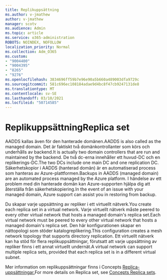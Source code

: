 ```yaml
---
title: Replikuppsättning
ms.author: v-jmathew
author: v-jmathew
manager: scotv
ms.audience: Admin
ms.topic: article
ms.service: o365-administration
ROBOTS: NOINDEX, NOFOLLOW
localization_priority: Normal
ms.collection: Adm_O365
ms.custom:
- "9004400"
- "9004395"
- "8265"
- "9276"
ms.openlocfilehash: 3834696ff59b7e96e90a5b660a489003dfa9729c
ms.sourcegitcommit: 581c696ec108184adae9d4bc8f47cb9247131de8
ms.translationtype: MT
ms.contentlocale: sv-SE
ms.lasthandoff: 03/10/2021
ms.locfileid: "50714585"
---
```

# <a name="replica-set"></a><span data-ttu-id="00845-102">Replikuppsättning</span><span class="sxs-lookup"><span data-stu-id="00845-102">Replica set</span></span>

<span data-ttu-id="00845-103">AADDS kallas även för den hanterade domänen.</span><span class="sxs-lookup"><span data-stu-id="00845-103">AADDS is also called as the managed domain.</span></span> <span data-ttu-id="00845-104">Det är faktiskt två domänkontrollanter som körs och underhålls av backend.</span><span class="sxs-lookup"><span data-stu-id="00845-104">It is actually two domain controllers that are run and maintained by the backend.</span></span> <span data-ttu-id="00845-105">De två dc-erna innehåller ett huvud-DC och en replikerings-DC.</span><span class="sxs-lookup"><span data-stu-id="00845-105">The two DCs include one main DC and one replication DC.</span></span> <span data-ttu-id="00845-106">Säkerhetskopior i AADDS (hanterad domän) är en automatiserad process som hanteras av Azure-plattformen.</span><span class="sxs-lookup"><span data-stu-id="00845-106">Backups in AADDS (managed domain) are an automated process managed by the Azure platform.</span></span> <span data-ttu-id="00845-107">I händelse av ett problem med din hanterade domän kan Azure-supporten hjälpa dig att återställa från säkerhetskopiering.</span><span class="sxs-lookup"><span data-stu-id="00845-107">In the event of an issue with your managed domain, Azure support can assist you in restoring from backup.</span></span>

<span data-ttu-id="00845-108">Du skapar varje uppsättning av repliker i ett virtuellt nätverk.</span><span class="sxs-lookup"><span data-stu-id="00845-108">You create each replica set in a virtual network.</span></span> <span data-ttu-id="00845-109">Varje virtuellt nätverk måste peered to every other virtual network that hosts a managed domain's replica set.</span><span class="sxs-lookup"><span data-stu-id="00845-109">Each virtual network must be peered to every other virtual network that hosts a managed domain's replica set.</span></span> <span data-ttu-id="00845-110">Den här konfigurationen skapar en nättopologi som stöder katalogreplikering.</span><span class="sxs-lookup"><span data-stu-id="00845-110">This configuration creates a mesh network topology that supports directory replication.</span></span> <span data-ttu-id="00845-111">Ett virtuellt nätverk kan ha stöd för flera replikuppsättningar, förutsatt att varje uppsättning av repliker finns i ett annat virtuellt undernät.</span><span class="sxs-lookup"><span data-stu-id="00845-111">A virtual network can support multiple replica sets, provided that each replica set is in a different virtual subnet.</span></span>

<span data-ttu-id="00845-112">Mer information om replikuppsättningar finns i Concepts [Replica-uppsättningar.](https://docs.microsoft.com/azure/active-directory-domain-services/concepts-replica-sets)</span><span class="sxs-lookup"><span data-stu-id="00845-112">For more details on Replica set, see [Concepts Replica sets](https://docs.microsoft.com/azure/active-directory-domain-services/concepts-replica-sets).</span></span>

